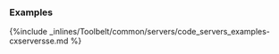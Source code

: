 <!-- post: -->


### Examples



{%include _inlines/Toolbelt/common/servers/code_servers_examples-cxserversse.md %}




